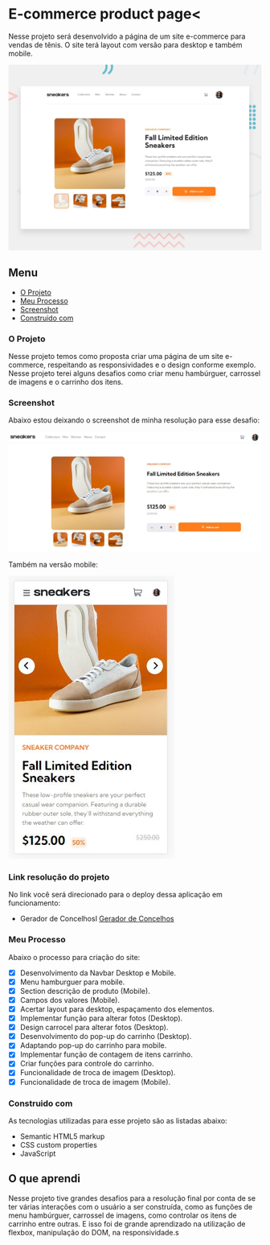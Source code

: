 # E-commerce product page<

Nesse projeto será desenvolvido a página de um site e-commerce para vendas de tênis. O site terá layout com versão para desktop e também mobile. 

![Imagem preview do projeto](./design/desktop-preview.jpg)

## Menu

- [O Projeto](#o-projeto)
- [Meu Processo](#meu-peocesso)
- [Screenshot](#screenshot)
- [Construido com](#construido-com)

### O Projeto

Nesse projeto temos como proposta criar uma página de um site e-commerce, respeitando as responsividades e o design conforme exemplo. Nesse projeto terei alguns desafios como criar menu hambúrguer, carrossel de imagens e o carrinho dos itens.

### Screenshot

Abaixo estou deixando o screenshot de minha resolução para esse desafio:

![Screenshot da minha resolução](./design/screenshot-my-solution.jpg)

Também na versão mobile:

![Screenshot da minha resolução](./design/screenshot-my-solution-moile.jpg)

### Link resolução do projeto

No link você será direcionado para o deploy dessa aplicação em funcionamento:

- Gerador de ConcelhosI [Gerador de Concelhos](https://advice-generator-app-main-he4ihxgz8-boarinilucas.vercel.app/)

### Meu Processo

Abaixo o processo para criação do site:

- [X] Desenvolvimento da Navbar Desktop e Mobile.
- [X] Menu hamburguer para mobile.
- [X] Section descrição de produto (Mobile).
- [X] Campos dos valores (Mobile).
- [X] Acertar layout para desktop, espaçamento dos elementos.
- [X] Implementar função para alterar fotos (Desktop).
- [X] Design carrocel para alterar fotos (Desktop).
- [X] Desenvolvimento do pop-up do carrinho (Desktop).
- [X] Adaptando pop-up do carrinho para mobile.
- [X] Implementar função de contagem de itens carrinho.
- [X] Criar funções para controle do carrinho.
- [X] Funcionalidade de troca de imagem (Desktop).
- [X] Funcionalidade de troca de imagem  (Mobile).

### Construido com

As tecnologias utilizadas para esse projeto são as listadas abaixo:

- Semantic HTML5 markup
- CSS custom properties
- JavaScript

## O que aprendi

Nesse projeto tive grandes desafios para a resolução final por conta de se ter várias interações com o usuário a ser construída, como as funções de menu hambúrguer,  carrossel de imagens, como controlar os itens de carrinho entre outras. E isso foi de grande aprendizado na utilização de flexbox, manipulação do DOM, na responsividade.s

